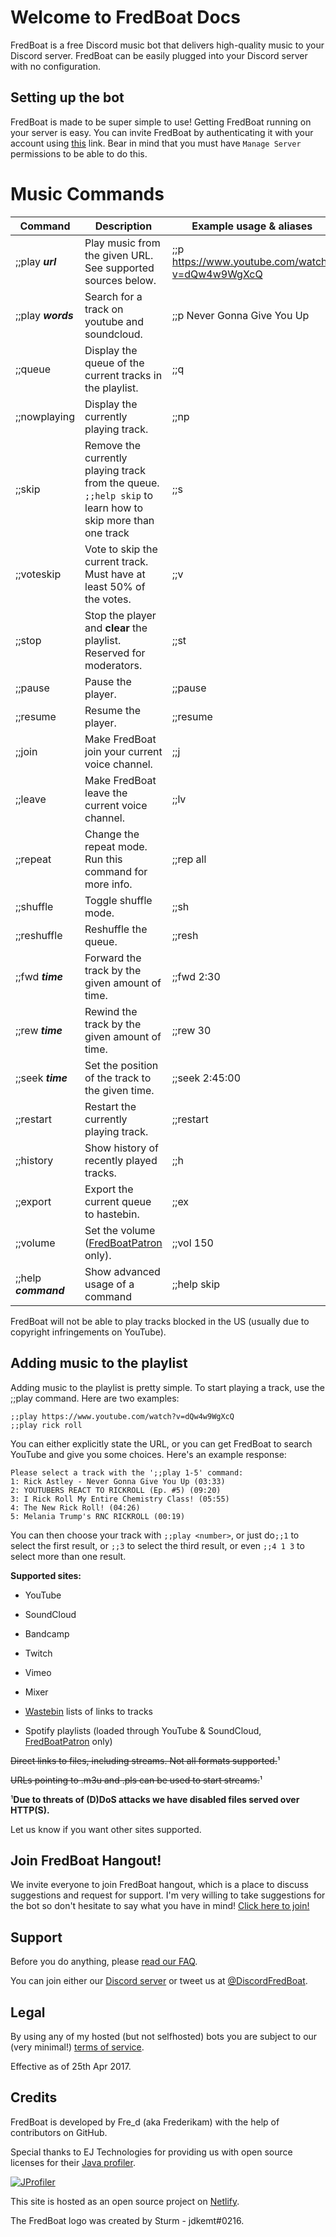 # Welcome to FredBoat Docs
FredBoat is a free Discord music bot that delivers high-quality music to your Discord server. FredBoat can be easily plugged into your Discord server with no configuration.


## Setting up the bot
FredBoat is made to be super simple to use! Getting FredBoat running on your server is easy. You can invite FredBoat by authenticating it with your account using [this](https://goo.gl/cFs5M9) link. Bear in mind that you must have `Manage Server` permissions to be able to do this.

# Music Commands

| Command                    | Description                                                           | Example usage & aliases                     |
|----------------------------|-----------------------------------------------------------------------|---------------------------------------------|
| ;;play ***url***           | Play music from the given URL. See supported sources below.           | ;;p https://www.youtube.com/watch?v=dQw4w9WgXcQ |
| ;;play ***words***         | Search for a track on youtube and soundcloud.                         | ;;p Never Gonna Give You Up                 |
| ;;queue                    | Display the queue of the current tracks in the playlist.              | ;;q                                         |
| ;;nowplaying               | Display the currently playing track.                                  | ;;np                                        |
| ;;skip                     | Remove the currently playing track from the queue. `;;help skip` to learn how to skip more than one track | ;;s     |
| ;;voteskip                 | Vote to skip the current track. Must have at least 50% of the votes.  | ;;v                                         |
| ;;stop                     | Stop the player and **clear** the playlist. Reserved for moderators.  | ;;st                                        |
| ;;pause                    | Pause the player.                                                     | ;;pause                                     |
| ;;resume                   | Resume the player.                                                    | ;;resume                                    |
| ;;join                     | Make FredBoat join your current voice channel.                        | ;;j                                         |
| ;;leave                    | Make FredBoat leave the current voice channel.                        | ;;lv                                        |
| ;;repeat                   | Change the repeat mode. Run this command for more info.               | ;;rep all                                   |
| ;;shuffle                  | Toggle shuffle mode.                                                  | ;;sh                                        |
| ;;reshuffle                | Reshuffle the queue.                                                  | ;;resh                                      |
| ;;fwd ***time***           | Forward the track by the given amount of time.                        | ;;fwd 2:30                                  |
| ;;rew ***time***           | Rewind the track by the given amount of time.                         | ;;rew 30                                    |
| ;;seek ***time***          | Set the position of the track to the given time.                      | ;;seek 2:45:00                              |
| ;;restart                  | Restart the currently playing track.                                  | ;;restart                                   |
| ;;history                  | Show history of recently played tracks.                               | ;;h                                         |
| ;;export                   | Export the current queue to hastebin.                                 | ;;ex                                        |
| ;;volume                   | Set the volume ([FredBoatPatron](/docs/donate) only).                 | ;;vol 150                                   |
| ;;help ***command***       | Show advanced usage of a command                                      | ;;help skip                                 |


FredBoat will not be able to play tracks blocked in the US (usually due to copyright infringements on YouTube).

## Adding music to the playlist
Adding music to the playlist is pretty simple. To start playing a track, use the ;;play command. Here are two examples:
```
;;play https://www.youtube.com/watch?v=dQw4w9WgXcQ
;;play rick roll
```
You can either explicitly state the URL, or you can get FredBoat to search YouTube and give you some choices. Here's an example response:

```
Please select a track with the ';;play 1-5' command:
1: Rick Astley - Never Gonna Give You Up (03:33)
2: YOUTUBERS REACT TO RICKROLL (Ep. #5) (09:20)
3: I Rick Roll My Entire Chemistry Class! (05:55)
4: The New Rick Roll! (04:26)
5: Melania Trump's RNC RICKROLL (00:19)
```

You can then choose your track with `;;play <number>`, or just do`;;1` to select the first result, or `;;3` to select the third result, or even `;;4 1 3` to select more than one result.

**Supported sites:**

* YouTube

* SoundCloud

* Bandcamp

* Twitch

* Vimeo

* Mixer

* [Wastebin](https://wastebin.party) lists of links to tracks

* Spotify playlists (loaded through YouTube & SoundCloud, [FredBoatPatron](/docs/donate) only)

~~Direct links to files, including streams. Not all formats supported.~~¹

~~URLs pointing to .m3u and .pls can be used to start streams.~~¹

¹**Due to threats of (D)DoS attacks we have disabled files served over HTTP(S).**

Let us know if you want other sites supported.

## Join FredBoat Hangout!
We invite everyone to join FredBoat hangout, which is a place to discuss suggestions and request for support. I'm very willing to take suggestions for the bot so don't hesitate to say what you have in mind! [Click here to join!](https://discord.gg/cgPFW4q)

## Support
Before you do anything, please [read our FAQ](https://fredboat.com/docs/faq).

You can join either our [Discord server](https://discord.gg/cgPFW4q) or tweet us at [@DiscordFredBoat](https://twitter.com/DiscordFredBoat).

## Legal
By using any of my hosted (but not selfhosted) bots you are subject to our (very minimal!) [terms of service](https://fredboat.com/docs/terms).

Effective as of 25th Apr 2017.

## Credits
FredBoat is developed by Fre_d (aka Frederikam) with the help of contributors on GitHub.

Special thanks to EJ Technologies for providing us with open source licenses for their [Java profiler](https://www.ej-technologies.com/products/jprofiler/overview.html).

[![JProfiler](https://www.ej-technologies.com/images/product_banners/jprofiler_large.png)](https://www.ej-technologies.com/products/jprofiler/overview.html)

This site is hosted as an open source project on [Netlify](https://www.netlify.com/).

The FredBoat logo was created by Sturm - jdkemt\#0216.
